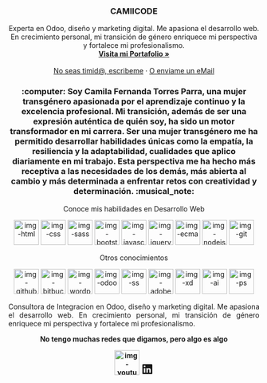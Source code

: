 <h3 align="center">CAMIICODE</h3>

<p align="center">
  Experta en Odoo, diseño y marketing digital. Me apasiona el desarrollo web. En crecimiento personal, mi transición de género enriquece mi perspectiva y fortalece mi profesionalismo.
  <br>
  <a href="https://camiicode.github.io/portfolio/"><strong>Visita mi Portafolio »</strong></a>
  <br>
  <br>
  <a href="https://api.whatsapp.com/send?phone=573052272289&amp;text=Hi!,%20how%20are%20you%20?">No seas timid@, escribeme</a>
  ·
  <a href="mailto:dftp93@gmail.com">O enviame un eMail</a>
</p>

<h3 align="center">:computer: Soy Camila Fernanda Torres Parra, una mujer transgénero apasionada por el aprendizaje continuo y la excelencia profesional. Mi transición, además de ser una expresión auténtica de quién soy, ha sido un motor transformador en mi carrera. Ser una mujer transgénero me ha permitido desarrollar habilidades únicas como la empatía, la resiliencia y la adaptabilidad, cualidades que aplico diariamente en mi trabajo. Esta perspectiva me ha hecho más receptiva a las necesidades de los demás, más abierta al cambio y más determinada a enfrentar retos con creatividad y determinación. :musical_note:</h3>

<p align="center">Conoce mis habilidades en Desarrollo Web</p>

<p align="center">
  <img src="https://raw.githubusercontent.com/coreDeiv/coreDeiv/add622f8923e7d9e3d8ec76c977d6c0a4acf9874/assets/img/html-min.svg" width="50" height="50" alt="img-html" title="HTML5">
  <img src="https://raw.githubusercontent.com/coreDeiv/coreDeiv/add622f8923e7d9e3d8ec76c977d6c0a4acf9874/assets/img/css-min.svg" width="50" height="50" alt="img-css" title="CSS3">
  <img src="https://raw.githubusercontent.com/coreDeiv/coreDeiv/add622f8923e7d9e3d8ec76c977d6c0a4acf9874/assets/img/sass-min.svg" width="50" height="50" alt="img-sass" title="SASS or SCSS">
  <img src="https://github.com/coreDeiv/coreDeiv/blob/master/assets/img/bootstrap-min.png?raw=true" width="50" height="50" alt="img-bootstrap" title="Bootstrap From V3.3 to V5.3">
  <img src="https://raw.githubusercontent.com/coreDeiv/coreDeiv/add622f8923e7d9e3d8ec76c977d6c0a4acf9874/assets/img/js-min.svg" width="50" height="50" alt="img-javascript" title="Javascript">
  <img src="https://github.com/coreDeiv/coreDeiv/blob/master/assets/img/jQuery-logo-min.png?raw=true" width="50" height="50" alt="img-jquery" title="JQuery">
  <img src="https://github.com/coreDeiv/coreDeiv/blob/master/assets/img/ecma-min.png?raw=true" width="50" height="50" alt="img-ecma" title="Ecmascript 15">
  <img src="https://github.com/coreDeiv/coreDeiv/blob/master/assets/img/node-js-min.png?raw=true" width="50" height="50" alt="img-nodejs" title="NodeJS">
  <img src="https://github.com/coreDeiv/coreDeiv/blob/master/assets/img/git-min.png?raw=true" width="50" height="50" alt="img-git" title="Git">
</p>

<p align="center">Otros conocimientos</p>

<p align="center">
  <img src="https://github.com/coreDeiv/coreDeiv/blob/master/assets/img/github-min.png?raw=true" width="50" height="50" alt="img-github" title="Github">
  <img src="https://github.com/coreDeiv/coreDeiv/blob/master/assets/img/bitbucket-min.png?raw=true" width="50" height="50" alt="img-bitbucket" title="Bitbucket">
  <img src="https://github.com/coreDeiv/coreDeiv/blob/master/assets/img/wordpress-min.png?raw=true" width="50" height="50" alt="img-wordpress" title="Wordpress">
  <img src="https://github.com/coreDeiv/coreDeiv/blob/master/assets/img/odoo-min.svg" width="50" height="50" alt="img-odoo" title="Odoo v11, v12, v13">
  <img src="https://github.com/coreDeiv/coreDeiv/blob/master/assets/img/squarespace-min.jpg?raw=true" width="50" height="50" alt="img-ss" title="Square Space">
  <img src="https://github.com/coreDeiv/coreDeiv/blob/master/assets/img/adobe-min.jpg?raw=true" width="50" height="50" alt="img-adobe" title="Suite Adobe">
  <img src="https://github.com/coreDeiv/coreDeiv/blob/master/assets/img/xd-min.png?raw=true" width="50" height="50" alt="img-xd" title="Adobe Xd">
  <img src="https://github.com/coreDeiv/coreDeiv/blob/master/assets/img/ai-min.png?raw=true" width="50" height="50" alt="img-ai" title="Adobe Illustrator">
  <img src="https://github.com/coreDeiv/coreDeiv/blob/master/assets/img/psd-min.png?raw=true" width="50" height="50" alt="img-ps" title="Adobe Photoshop">
</p>

<p style="text-align: justify;">Consultora de Integracion en Odoo, diseño y marketing digital. Me apasiona el desarrollo web. En crecimiento personal, mi transición de género enriquece mi perspectiva y fortalece mi profesionalismo.</p>

<p align="center"><b>No tengo muchas redes que digamos, pero algo es algo<b></p>

<p align="center">
  <a href="https://www.youtube.com/@missanddiie" target="_blank" style="text-decoration: none;">
    <img src="https://github.com/coreDeiv/coreDeiv/blob/master/assets/img/youtube-logo.png?raw=true" width="50" height="50" alt="img-youtube" title="Youtube">
  </a>
  <a href="https://www.linkedin.com/in/camila-fernanda-torres-parra-4106bb220/" target="_blank" style="text-decoration: none;">
    <svg xmlns="http://www.w3.org/2000/svg" viewBox="0 0 24 24" data-supported-dps="24x24" fill="currentColor" class="mercado-match" width="24" height="24" focusable="false">
      <path d="M20.5 2h-17A1.5 1.5 0 002 3.5v17A1.5 1.5 0 003.5 22h17a1.5 1.5 0 001.5-1.5v-17A1.5 1.5 0 0020.5 2zM8 19H5v-9h3zM6.5 8.25A1.75 1.75 0 118.3 6.5a1.78 1.78 0 01-1.8 1.75zM19 19h-3v-4.74c0-1.42-.6-1.93-1.38-1.93A1.74 1.74 0 0013 14.19a.66.66 0 000 .14V19h-3v-9h2.9v1.3a3.11 3.11 0 012.7-1.4c1.55 0 3.36.86 3.36 3.66z"></path>
    </svg>
  </a>
</p>
